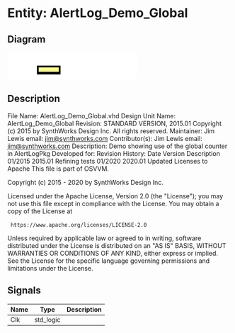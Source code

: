 # Entity: AlertLog_Demo_Global

## Diagram

![Diagram](AlertLog_Demo_Global.svg "Diagram")
## Description

 File Name:         AlertLog_Demo_Global.vhd
 Design Unit Name:  AlertLog_Demo_Global
 Revision:          STANDARD VERSION,  2015.01
 Copyright (c) 2015 by SynthWorks Design Inc.  All rights reserved.
 Maintainer:        Jim Lewis      email:  jim@synthworks.com
 Contributor(s):
    Jim Lewis      email:  jim@synthworks.com
 Description:
   Demo showing use of the global counter in AlertLogPkg
 Developed for:
 Revision History:
   Date      Version    Description
   01/2015   2015.01    Refining tests
   01/2020   2020.01    Updated Licenses to Apache
 This file is part of OSVVM.
 
 Copyright (c) 2015 - 2020 by SynthWorks Design Inc.  
 
 Licensed under the Apache License, Version 2.0 (the "License");
 you may not use this file except in compliance with the License.
 You may obtain a copy of the License at
 
     https://www.apache.org/licenses/LICENSE-2.0
 
 Unless required by applicable law or agreed to in writing, software
 distributed under the License is distributed on an "AS IS" BASIS,
 WITHOUT WARRANTIES OR CONDITIONS OF ANY KIND, either express or implied.
 See the License for the specific language governing permissions and
 limitations under the License.
 
## Signals

| Name | Type      | Description |
| ---- | --------- | ----------- |
| Clk  | std_logic |             |
